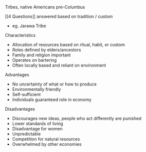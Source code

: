 
Tribes, native Americans pre-Columbus

[[4 Questions]] answered based on tradition / custom
- eg. Jarawa Tribe

Characteristics
- Allocation of resources based on ritual, habit, or custom
- Roles defined by elders/ancestors
- Family and religion important
- Operates on bartering
- Often locally based and reliant on environment

Advantages
- No uncertainty of what or how to produce
- Environmentally friendly
- Self-sufficient
- Individuals guaranteed role in economy

Disadvantages
- Discourages new ideas, people who act differently are punished
- Lower standards of living
- Disadvantage for women
- Unpredictable
- Competition for natural resources
- Overwhelmed by other economies

